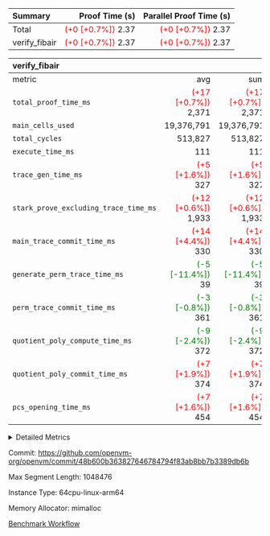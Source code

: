 | Summary | Proof Time (s) | Parallel Proof Time (s) |
|:---|---:|---:|
| Total | <span style='color: red'>(+0 [+0.7%])</span> 2.37 | <span style='color: red'>(+0 [+0.7%])</span> 2.37 |
| verify_fibair | <span style='color: red'>(+0 [+0.7%])</span> 2.37 | <span style='color: red'>(+0 [+0.7%])</span> 2.37 |


| verify_fibair |||||
|:---|---:|---:|---:|---:|
|metric|avg|sum|max|min|
| `total_proof_time_ms ` | <span style='color: red'>(+17 [+0.7%])</span> 2,371 | <span style='color: red'>(+17 [+0.7%])</span> 2,371 | <span style='color: red'>(+17 [+0.7%])</span> 2,371 | <span style='color: red'>(+17 [+0.7%])</span> 2,371 |
| `main_cells_used     ` |  19,376,791 |  19,376,791 |  19,376,791 |  19,376,791 |
| `total_cycles        ` |  513,827 |  513,827 |  513,827 |  513,827 |
| `execute_time_ms     ` |  111 |  111 |  111 |  111 |
| `trace_gen_time_ms   ` | <span style='color: red'>(+5 [+1.6%])</span> 327 | <span style='color: red'>(+5 [+1.6%])</span> 327 | <span style='color: red'>(+5 [+1.6%])</span> 327 | <span style='color: red'>(+5 [+1.6%])</span> 327 |
| `stark_prove_excluding_trace_time_ms` | <span style='color: red'>(+12 [+0.6%])</span> 1,933 | <span style='color: red'>(+12 [+0.6%])</span> 1,933 | <span style='color: red'>(+12 [+0.6%])</span> 1,933 | <span style='color: red'>(+12 [+0.6%])</span> 1,933 |
| `main_trace_commit_time_ms` | <span style='color: red'>(+14 [+4.4%])</span> 330 | <span style='color: red'>(+14 [+4.4%])</span> 330 | <span style='color: red'>(+14 [+4.4%])</span> 330 | <span style='color: red'>(+14 [+4.4%])</span> 330 |
| `generate_perm_trace_time_ms` | <span style='color: green'>(-5 [-11.4%])</span> 39 | <span style='color: green'>(-5 [-11.4%])</span> 39 | <span style='color: green'>(-5 [-11.4%])</span> 39 | <span style='color: green'>(-5 [-11.4%])</span> 39 |
| `perm_trace_commit_time_ms` | <span style='color: green'>(-3 [-0.8%])</span> 361 | <span style='color: green'>(-3 [-0.8%])</span> 361 | <span style='color: green'>(-3 [-0.8%])</span> 361 | <span style='color: green'>(-3 [-0.8%])</span> 361 |
| `quotient_poly_compute_time_ms` | <span style='color: green'>(-9 [-2.4%])</span> 372 | <span style='color: green'>(-9 [-2.4%])</span> 372 | <span style='color: green'>(-9 [-2.4%])</span> 372 | <span style='color: green'>(-9 [-2.4%])</span> 372 |
| `quotient_poly_commit_time_ms` | <span style='color: red'>(+7 [+1.9%])</span> 374 | <span style='color: red'>(+7 [+1.9%])</span> 374 | <span style='color: red'>(+7 [+1.9%])</span> 374 | <span style='color: red'>(+7 [+1.9%])</span> 374 |
| `pcs_opening_time_ms ` | <span style='color: red'>(+7 [+1.6%])</span> 454 | <span style='color: red'>(+7 [+1.6%])</span> 454 | <span style='color: red'>(+7 [+1.6%])</span> 454 | <span style='color: red'>(+7 [+1.6%])</span> 454 |



<details>
<summary>Detailed Metrics</summary>

|  | verify_program_compile_ms | total_cells | stark_prove_excluding_trace_time_ms | quotient_poly_compute_time_ms | quotient_poly_commit_time_ms | perm_trace_commit_time_ms | pcs_opening_time_ms | main_trace_commit_time_ms |
| --- | --- | --- | --- | --- | --- | --- | --- |
|  | 5 | 65,536 | 67 | 3 | 13 | 0 | 33 | 17 | 

| air_name | rows | quotient_deg | main_cols | interactions | constraints | cells |
| --- | --- | --- | --- | --- | --- | --- |
| AccessAdapterAir<2> |  | 4 |  | 5 | 12 |  | 
| AccessAdapterAir<4> |  | 4 |  | 5 | 12 |  | 
| AccessAdapterAir<8> |  | 4 |  | 5 | 12 |  | 
| FibonacciAir | 32,768 | 1 | 2 |  | 5 | 65,536 | 
| FriReducedOpeningAir |  | 4 |  | 31 | 53 |  | 
| NativePoseidon2Air<BabyBearParameters>, 1> |  | 4 |  | 176 | 590 |  | 
| PhantomAir |  | 4 |  | 3 | 4 |  | 
| ProgramAir |  | 1 |  | 1 | 4 |  | 
| VariableRangeCheckerAir |  | 1 |  | 1 | 4 |  | 
| VmAirWrapper<BranchNativeAdapterAir, BranchEqualCoreAir<1> |  | 2 |  | 11 | 23 |  | 
| VmAirWrapper<JalNativeAdapterAir, JalCoreAir> |  | 4 |  | 7 | 6 |  | 
| VmAirWrapper<NativeAdapterAir<2, 0>, PublicValuesCoreAir> |  | 4 |  | 11 | 22 |  | 
| VmAirWrapper<NativeAdapterAir<2, 1>, FieldArithmeticCoreAir> |  | 4 |  | 15 | 23 |  | 
| VmAirWrapper<NativeLoadStoreAdapterAir<1>, NativeLoadStoreCoreAir<1> |  | 4 |  | 15 | 20 |  | 
| VmAirWrapper<NativeLoadStoreAdapterAir<4>, NativeLoadStoreCoreAir<4> |  | 4 |  | 15 | 20 |  | 
| VmAirWrapper<NativeVectorizedAdapterAir<4>, FieldExtensionCoreAir> |  | 4 |  | 15 | 23 |  | 
| VmConnectorAir |  | 4 |  | 3 | 8 |  | 
| VolatileBoundaryAir |  | 4 |  | 4 | 16 |  | 

| group | trace_gen_time_ms | total_proof_time_ms | total_cycles | total_cells | stark_prove_excluding_trace_time_ms | quotient_poly_compute_time_ms | quotient_poly_commit_time_ms | perm_trace_commit_time_ms | pcs_opening_time_ms | main_trace_commit_time_ms | main_cells_used | generate_perm_trace_time_ms | execute_time_ms |
| --- | --- | --- | --- | --- | --- | --- | --- | --- | --- | --- | --- | --- | --- |
| verify_fibair | 327 | 2,371 | 513,827 | 50,170,008 | 1,933 | 372 | 374 | 361 | 454 | 330 | 19,376,791 | 39 | 111 | 

| group | air_name | rows | prep_cols | perm_cols | main_cols | cells |
| --- | --- | --- | --- | --- | --- | --- |
| verify_fibair | AccessAdapterAir<2> | 65,536 |  | 16 | 11 | 1,769,472 | 
| verify_fibair | AccessAdapterAir<4> | 32,768 |  | 16 | 13 | 950,272 | 
| verify_fibair | AccessAdapterAir<8> | 128 |  | 16 | 17 | 4,224 | 
| verify_fibair | FriReducedOpeningAir | 1,024 |  | 36 | 26 | 63,488 | 
| verify_fibair | NativePoseidon2Air<BabyBearParameters>, 1> | 16,384 |  | 356 | 399 | 12,369,920 | 
| verify_fibair | PhantomAir | 16,384 |  | 8 | 6 | 229,376 | 
| verify_fibair | ProgramAir | 8,192 |  | 8 | 10 | 147,456 | 
| verify_fibair | VariableRangeCheckerAir | 262,144 | 2 | 8 | 1 | 2,359,296 | 
| verify_fibair | VmAirWrapper<BranchNativeAdapterAir, BranchEqualCoreAir<1> | 131,072 |  | 28 | 23 | 6,684,672 | 
| verify_fibair | VmAirWrapper<JalNativeAdapterAir, JalCoreAir> | 16,384 |  | 12 | 10 | 360,448 | 
| verify_fibair | VmAirWrapper<NativeAdapterAir<2, 1>, FieldArithmeticCoreAir> | 262,144 |  | 20 | 30 | 13,107,200 | 
| verify_fibair | VmAirWrapper<NativeLoadStoreAdapterAir<1>, NativeLoadStoreCoreAir<1> | 131,072 |  | 36 | 25 | 7,995,392 | 
| verify_fibair | VmAirWrapper<NativeLoadStoreAdapterAir<4>, NativeLoadStoreCoreAir<4> | 16,384 |  | 36 | 34 | 1,146,880 | 
| verify_fibair | VmAirWrapper<NativeVectorizedAdapterAir<4>, FieldExtensionCoreAir> | 8,192 |  | 20 | 40 | 491,520 | 
| verify_fibair | VmConnectorAir | 2 | 1 | 8 | 4 | 24 | 
| verify_fibair | VolatileBoundaryAir | 131,072 |  | 8 | 11 | 2,490,368 | 

</details>


Commit: https://github.com/openvm-org/openvm/commit/48b600b363827646784794f83ab8bb7b3389db6b

Max Segment Length: 1048476

Instance Type: 64cpu-linux-arm64

Memory Allocator: mimalloc

[Benchmark Workflow](https://github.com/openvm-org/openvm/actions/runs/12956746380)
